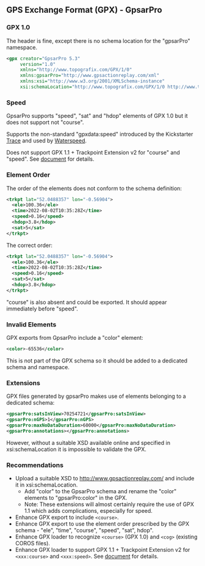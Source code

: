 ## GPS Exchange Format (GPX) - GpsarPro

### GPX 1.0

The header is fine, except there is no schema location for the "gpsarPro" namespace.

```xml
<gpx creator="GpsarPro 5.3"
     version="1.0"
     xmlns="http://www.topografix.com/GPX/1/0"
     xmlns:gpsarPro="http://www.gpsactionreplay.com/xml"
     xmlns:xsi="http://www.w3.org/2001/XMLSchema-instance"
     xsi:schemaLocation="http://www.topografix.com/GPX/1/0 http://www.topografix.com/GPX/1/0/gpx.xsd">
```



### Speed

GpsarPro supports "speed", "sat" and "hdop" elements of GPX 1.0 but it does not support not "course".

Supports the non-standard "gpxdata:speed" introduced by the Kickstarter [Trace](https://www.kickstarter.com/projects/activereplay/trace-the-most-advanced-activity-monitor-for-actio) and used by [Waterspeed](https://waterspeedapp.com/).

Does not support GPX 1.1 + Trackpoint Extension v2 for "course" and "speed". See [document](../speed.md) for details.



### Element Order

The order of the elements does not conform to the schema definition:

```xml
<trkpt lat="52.0488357" lon="-0.56904">
  <ele>100.36</ele>
  <time>2022-08-02T10:35:28Z</time>
  <speed>0.16</speed>
  <hdop>3.8</hdop>
  <sat>5</sat>
</trkpt>
```

The correct order:

```xml
<trkpt lat="52.0488357" lon="-0.56904">
  <ele>100.36</ele>
  <time>2022-08-02T10:35:28Z</time>
  <speed>0.16</speed>
  <sat>5</sat>
  <hdop>3.8</hdop>
</trkpt>
```

"course" is also absent and could be exported. It should appear immediately before "speed".



### Invalid Elements

GPX exports from GpsarPro include a "color" element:

```xml
<color>-65536</color>
```

This is not part of the GPX schema so it should be added to a dedicated schema and namespace.



### Extensions

GPX files generated by gpsarPro makes use of elements belonging to a dedicated schema:

```xml
<gpsarPro:satsInView>70254721</gpsarPro:satsInView>
<gpsarPro:nGPS>1</gpsarPro:nGPS>
<gpsarPro:maxNoDataDuration>60000</gpsarPro:maxNoDataDuration>
<gpsarPro:annotations></gpsarPro:annotations>
```

However, without a suitable XSD available online and specified in xsi:schemaLocation it is impossible to validate the GPX.



### Recommendations

- Upload a suitable XSD to http://www.gpsactionreplay.com/ and include it in xsi:schemaLocation.
  - Add "color" to the GpsarPro schema and rename the "color" elements to "gpsarPro:color" in the GPX.
  - Note: These extensions will almost certainly require the use of GPX 1.1 which adds complications, especially for speed.
- Enhance GPX export to include `<course>`.
- Enhance GPX export to use the element order prescribed by the GPX schema - "ele", "time", "course", "speed", "sat", hdop".
- Enhance GPX loader to recognize `<course>` (GPX 1.0) and `<cog>` (existing COROS files).
- Enhance GPX loader to support GPX 1.1 + Trackpoint Extension v2 for `<xxx:course>` and `<xxx:speed>`. See [document](../speed.md) for details.
